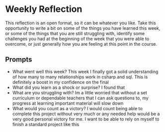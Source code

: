 # Weekly Reflection
This reflection is an open format, so it can be whatever you like. Take this opportunity to write a bit on some of the things you have learned this week, or some of the things that you are still struggling with, identify some challenges you had at the beginning of the week that you were able to overcome, or just generally how you are feeling at this point in the course.

## Prompts
- What went well this week?
This week I finally got a solid understanding of how many to many relationships work in csharp and sql. This is definitely a boost in my confidence on the final
- What did you learn as a shock or surprise?
I found that 
- What are you struggling with?
Im a little worried that without a set curriculum or dependable teachers that I can ask questions to, my progress at learning important material will slow down
- What would you count as a victory?
I would count being able to complete this project without very much or any needed help would be a very good personal victory for me. I want to be able to rely on myself to finish a standard project like this